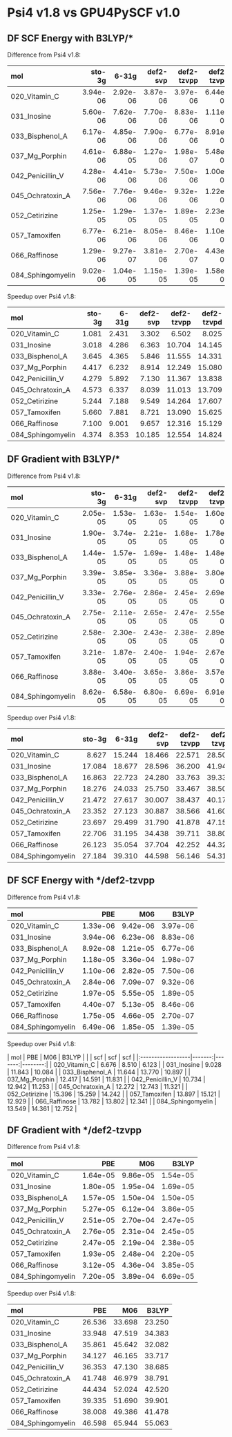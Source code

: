 # Psi4 v1.8 vs GPU4PySCF v1.0

## DF SCF Energy with B3LYP/*


Difference from Psi4 v1.8:

| mol               |   sto-3g |    6-31g |   def2-svp |   def2-tzvpp |   def2-tzvpd |
|:------------------|---------:|---------:|-----------:|-------------:|-------------:|
| 020_Vitamin_C     | 3.94e-06 | 2.92e-06 |   3.87e-06 |     3.97e-06 |     6.44e-06 |
| 031_Inosine       | 5.60e-06 | 7.62e-06 |   7.70e-06 |     8.83e-06 |     1.11e-05 |
| 033_Bisphenol_A   | 6.17e-06 | 4.85e-06 |   7.90e-06 |     6.77e-06 |     8.91e-06 |
| 037_Mg_Porphin    | 4.61e-06 | 6.88e-05 |   1.27e-06 |     1.98e-07 |     5.48e-07 |
| 042_Penicillin_V  | 4.28e-06 | 4.41e-06 |   5.73e-06 |     7.50e-06 |     1.00e-05 |
| 045_Ochratoxin_A  | 7.56e-06 | 7.76e-06 |   9.46e-06 |     9.32e-06 |     1.22e-05 |
| 052_Cetirizine    | 1.25e-05 | 1.29e-05 |   1.37e-05 |     1.89e-05 |     2.23e-05 |
| 057_Tamoxifen     | 6.77e-06 | 6.21e-06 |   8.05e-06 |     8.46e-06 |     1.10e-05 |
| 066_Raffinose     | 1.29e-06 | 9.27e-07 |   3.81e-06 |     2.70e-07 |     4.43e-06 |
| 084_Sphingomyelin | 9.02e-06 | 1.04e-05 |   1.15e-05 |     1.39e-05 |     1.58e-05 |

Speedup over Psi4 v1.8:

| mol               |   sto-3g |   6-31g |   def2-svp |   def2-tzvpp |   def2-tzvpd |
|:------------------|---------:|--------:|-----------:|-------------:|-------------:|
| 020_Vitamin_C     |    1.081 |   2.431 |      3.302 |        6.502 |        8.025 |
| 031_Inosine       |    3.018 |   4.286 |      6.363 |       10.704 |       14.145 |
| 033_Bisphenol_A   |    3.645 |   4.365 |      5.846 |       11.555 |       14.331 |
| 037_Mg_Porphin    |    4.417 |   6.232 |      8.914 |       12.249 |       15.080 |
| 042_Penicillin_V  |    4.279 |   5.892 |      7.130 |       11.367 |       13.838 |
| 045_Ochratoxin_A  |    4.573 |   6.337 |      8.039 |       11.013 |       13.709 |
| 052_Cetirizine    |    5.244 |   7.188 |      9.549 |       14.264 |       17.607 |
| 057_Tamoxifen     |    5.660 |   7.881 |      8.721 |       13.090 |       15.625 |
| 066_Raffinose     |    7.100 |   9.001 |      9.657 |       12.316 |       15.129 |
| 084_Sphingomyelin |    4.374 |   8.353 |     10.185 |       12.554 |       14.824 |

## DF Gradient with B3LYP/*


Difference from Psi4 v1.8:

| mol               |   sto-3g |    6-31g |   def2-svp |   def2-tzvpp |   def2-tzvpd |
|:------------------|---------:|---------:|-----------:|-------------:|-------------:|
| 020_Vitamin_C     | 2.05e-05 | 1.53e-05 |   1.63e-05 |     1.54e-05 |     1.60e-05 |
| 031_Inosine       | 1.90e-05 | 3.74e-05 |   2.21e-05 |     1.68e-05 |     1.78e-05 |
| 033_Bisphenol_A   | 1.44e-05 | 1.57e-05 |   1.69e-05 |     1.48e-05 |     1.48e-05 |
| 037_Mg_Porphin    | 3.39e-05 | 3.85e-05 |   3.36e-05 |     3.88e-05 |     3.80e-05 |
| 042_Penicillin_V  | 3.33e-05 | 2.76e-05 |   2.86e-05 |     2.45e-05 |     2.69e-05 |
| 045_Ochratoxin_A  | 2.75e-05 | 2.11e-05 |   2.65e-05 |     2.47e-05 |     2.55e-05 |
| 052_Cetirizine    | 2.58e-05 | 2.30e-05 |   2.43e-05 |     2.38e-05 |     2.89e-05 |
| 057_Tamoxifen     | 3.21e-05 | 1.87e-05 |   2.40e-05 |     1.94e-05 |     2.67e-05 |
| 066_Raffinose     | 3.88e-05 | 3.40e-05 |   3.65e-05 |     3.86e-05 |     3.57e-05 |
| 084_Sphingomyelin | 8.62e-05 | 6.58e-05 |   6.80e-05 |     6.69e-05 |     6.91e-05 |

Speedup over Psi4 v1.8:

| mol               |   sto-3g |   6-31g |   def2-svp |   def2-tzvpp |   def2-tzvpd |
|:------------------|---------:|--------:|-----------:|-------------:|-------------:|
| 020_Vitamin_C     |    8.627 |  15.244 |     18.466 |       22.571 |       28.503 |
| 031_Inosine       |   17.084 |  18.677 |     28.596 |       36.200 |       41.949 |
| 033_Bisphenol_A   |   16.863 |  22.723 |     24.280 |       33.763 |       39.330 |
| 037_Mg_Porphin    |   18.276 |  24.033 |     25.750 |       33.467 |       38.500 |
| 042_Penicillin_V  |   21.472 |  27.617 |     30.007 |       38.437 |       40.177 |
| 045_Ochratoxin_A  |   23.352 |  27.123 |     30.887 |       38.566 |       41.608 |
| 052_Cetirizine    |   23.697 |  29.499 |     31.790 |       41.878 |       47.159 |
| 057_Tamoxifen     |   22.706 |  31.195 |     34.438 |       39.711 |       38.801 |
| 066_Raffinose     |   26.123 |  35.054 |     37.704 |       42.252 |       44.321 |
| 084_Sphingomyelin |   27.184 |  39.310 |     44.598 |       56.146 |       54.315 |


## DF SCF Energy with */def2-tzvpp


Difference from Psi4 v1.8:

| mol               |      PBE |      M06 |    B3LYP |
|:------------------|---------:|---------:|---------:|
| 020_Vitamin_C     | 1.33e-06 | 9.42e-06 | 3.97e-06 |
| 031_Inosine       | 3.94e-06 | 6.23e-06 | 8.83e-06 |
| 033_Bisphenol_A   | 8.92e-08 | 1.21e-05 | 6.77e-06 |
| 037_Mg_Porphin    | 1.18e-05 | 3.36e-04 | 1.98e-07 |
| 042_Penicillin_V  | 1.10e-06 | 2.82e-05 | 7.50e-06 |
| 045_Ochratoxin_A  | 2.84e-06 | 7.09e-07 | 9.32e-06 |
| 052_Cetirizine    | 1.97e-05 | 5.55e-05 | 1.89e-05 |
| 057_Tamoxifen     | 4.40e-07 | 5.13e-05 | 8.46e-06 |
| 066_Raffinose     | 1.75e-05 | 4.66e-05 | 2.70e-07 |
| 084_Sphingomyelin | 6.49e-06 | 1.85e-05 | 1.39e-05 |

Speedup over Psi4 v1.8:

| mol               |    PBE |    M06 |   B3LYP |
|                   |    scf |    scf |     scf |
|:------------------|-------:|-------:|--------:|
| 020_Vitamin_C     |  6.676 |  8.510 |   6.123 |
| 031_Inosine       |  9.028 | 11.843 |  10.084 |
| 033_Bisphenol_A   | 11.644 | 13.770 |  10.897 |
| 037_Mg_Porphin    | 12.417 | 14.591 |  11.831 |
| 042_Penicillin_V  | 10.734 | 12.942 |  11.253 |
| 045_Ochratoxin_A  | 12.272 | 12.743 |  11.321 |
| 052_Cetirizine    | 15.396 | 15.259 |  14.242 |
| 057_Tamoxifen     | 13.897 | 15.121 |  12.929 |
| 066_Raffinose     | 13.782 | 13.802 |  12.341 |
| 084_Sphingomyelin | 13.549 | 14.361 |  12.752 |

## DF Gradient with */def2-tzvpp


Difference from Psi4 v1.8:

| mol               |      PBE |      M06 |    B3LYP |
|:------------------|---------:|---------:|---------:|
| 020_Vitamin_C     | 1.64e-05 | 9.86e-05 | 1.54e-05 |
| 031_Inosine       | 1.80e-05 | 1.95e-04 | 1.69e-05 |
| 033_Bisphenol_A   | 1.57e-05 | 1.50e-04 | 1.50e-05 |
| 037_Mg_Porphin    | 5.27e-05 | 6.12e-04 | 3.86e-05 |
| 042_Penicillin_V  | 2.51e-05 | 2.70e-04 | 2.47e-05 |
| 045_Ochratoxin_A  | 2.76e-05 | 2.31e-04 | 2.45e-05 |
| 052_Cetirizine    | 2.47e-05 | 2.19e-04 | 2.38e-05 |
| 057_Tamoxifen     | 1.93e-05 | 2.48e-04 | 2.20e-05 |
| 066_Raffinose     | 3.12e-05 | 4.36e-04 | 3.85e-05 |
| 084_Sphingomyelin | 7.20e-05 | 3.89e-04 | 6.69e-05 |

Speedup over Psi4 v1.8:

| mol               |    PBE |    M06 |   B3LYP |
|:------------------|-------:|-------:|--------:|
| 020_Vitamin_C     | 26.536 | 33.698 |  23.250 |
| 031_Inosine       | 33.948 | 47.519 |  34.383 |
| 033_Bisphenol_A   | 35.861 | 45.642 |  32.082 |
| 037_Mg_Porphin    | 34.127 | 46.165 |  33.717 |
| 042_Penicillin_V  | 36.353 | 47.130 |  38.685 |
| 045_Ochratoxin_A  | 41.748 | 46.979 |  38.791 |
| 052_Cetirizine    | 44.434 | 52.024 |  42.520 |
| 057_Tamoxifen     | 39.335 | 51.690 |  39.901 |
| 066_Raffinose     | 38.008 | 49.386 |  41.478 |
| 084_Sphingomyelin | 46.598 | 65.944 |  55.063 |

